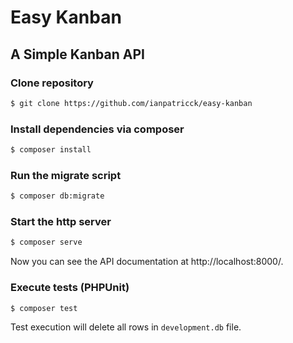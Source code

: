# Easy Kanban

## A Simple Kanban API

### Clone repository

```bash
$ git clone https://github.com/ianpatricck/easy-kanban
```

### Install dependencies via composer

```bash
$ composer install
```

### Run the migrate script

```bash
$ composer db:migrate
```

### Start the http server

```bash
$ composer serve
```

Now you can see the API documentation at http://localhost:8000/.

### Execute tests (PHPUnit)

```bash
$ composer test
```

Test execution will delete all rows in `development.db` file.
